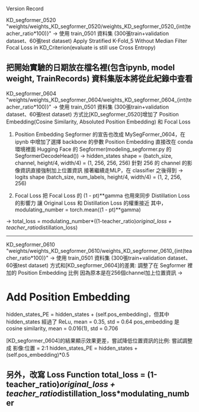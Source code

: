 Version Record


KD_segformer_0520
"weights/weights_KD_segformer_0520/weights_KD_segformer_0520_{int(teacher_ratio*100)}"
->
使用 train_0501 資料集 (300張train+validation dataset、60張test dataset)
Apply Stratified K-Fold_5
Without Median Filter
Focal Loss in KD_Criterion(evaluate is still use Cross Entropy)

把開始實驗的日期放在檔名裡(包含ipynb, model weight, TrainRecords)
資料集版本將從此紀錄中查看
--------------------------------------------------------
KD_segformer_0604
"weights/weights_KD_segformer_0604/weights_KD_segformer_0604_{int(teacher_ratio*100)}"
->
使用 train_0501 資料集 (300張train+validation dataset、60張test dataset)
方式比[KD_segformer_0520]增加了 Position Embedding(Cosine Similarity, Absoluted Position Embedding) 和 Focal Loss

1. Position Embedding
Segformer 的宣告也改成 MySegFormer_0604，在 ipynb 中增加了選擇 backbone 的參數
Position Embedding 直接改在 conda 環境裡面 Hugging Face 的 Segformer(modeling_segformer.py 的 SegformerDecodeHead())
-> hidden_states shape = (batch_size, channel, height/4, width/4) = (1, 256, 256, 256)
針對 256 的 channel 的影像資訊直接強制加上位置資訊
接著繼續走MLP，在 classifier 之後得到
-> logits shape (batch_size, num_labels, height/4, width/4) = (1, 2, 256, 256)

2. Focal Loss
把 Focal Loss 的 (1 - pt)**gamma 也用來同步 Distillation Loss的影響力
讓 Original Loss 和 Distillation Loss 的權重接近
其中，modulating_number = torch.mean((1 - pt)**gamma)

-> total_loss = modulating_number*((1-teacher_ratio)*original_loss + teacher_ratio*distillation_loss)

--------------------------------------------------------
KD_segformer_0610
"weights/weights_KD_segformer_0610/weights_KD_segformer_0610_{int(teacher_ratio*100)}"
->
使用 train_0501 資料集 (300張train+validation dataset、60張test dataset)
方式和[KD_segformer_0604]的差異:
調整了在 Segformer 裡加的 Position Embedding 比例
因為原本是在256個channel加上位置資訊 ->
# Add Position Embedding
hidden_states_PE = hidden_states + (self.pos_embedding)，但其中
hidden_states 經過了 ReLu, mean = 0.35, std = 0.64
pos_embedding 是 cosine similarity, mean = 0.016(1), std = 0.706

[KD_segformer_0604]的結果顯示效果更差，嘗試降低位置資訊的比例: 嘗試調整成 影像:位置 = 2:1
hidden_states_PE = hidden_states + (self.pos_embedding)*0.5

另外，改寫 Loss Function
total_loss = (1-teacher_ratio)*original_loss + teacher_ratio*distillation_loss*modulating_number
--------------------------------------------------------
